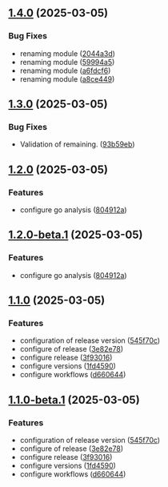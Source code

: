 ## [1.4.0](https://github.com/LerianStudio/plugins-lib/compare/v1.3.0...v1.4.0) (2025-03-05)


### Bug Fixes

* renaming module ([2044a3d](https://github.com/LerianStudio/plugins-lib/commit/2044a3d978f3d5b827991b84c183b67adf41ee38))
* renaming module ([59994a5](https://github.com/LerianStudio/plugins-lib/commit/59994a57ab3210920499c9ed9b82286ee934bf48))
* renaming module ([a6fdcf6](https://github.com/LerianStudio/plugins-lib/commit/a6fdcf639e3880d7013833551be95260fec223ba))
* renaming module ([a8ce449](https://github.com/LerianStudio/plugins-lib/commit/a8ce44993a767a8305efa5a16223ec8ce05af42b))

## [1.3.0](https://github.com/LerianStudio/plugin-sdk/compare/v1.2.0...v1.3.0) (2025-03-05)


### Bug Fixes

* Validation of remaining. ([93b59eb](https://github.com/LerianStudio/plugin-sdk/commit/93b59eb10299ede844477a9031f64392427bf37a))

## [1.2.0](https://github.com/LerianStudio/plugin-sdk/compare/v1.1.0...v1.2.0) (2025-03-05)


### Features

* configure go analysis ([804912a](https://github.com/LerianStudio/plugin-sdk/commit/804912ab2ae4a81c466aa276384143c658a709cc))

## [1.2.0-beta.1](https://github.com/LerianStudio/plugin-sdk/compare/v1.1.0...v1.2.0-beta.1) (2025-03-05)


### Features

* configure go analysis ([804912a](https://github.com/LerianStudio/plugin-sdk/commit/804912ab2ae4a81c466aa276384143c658a709cc))

## [1.1.0](https://github.com/LerianStudio/plugin-sdk/compare/v1.0.3...v1.1.0) (2025-03-05)


### Features

* configuration of release version ([545f70c](https://github.com/LerianStudio/plugin-sdk/commit/545f70cd1c5aaa0083effd40f8fc2edfa3bb4787))
* configure of release ([3e82e78](https://github.com/LerianStudio/plugin-sdk/commit/3e82e78f4d312be00951cf1f7ad54a471a5a9d5d))
* configure release ([3f93016](https://github.com/LerianStudio/plugin-sdk/commit/3f93016aa5d6311eb4ba2e58f4fcfc9ce86b06da))
* configure versions ([1fd4590](https://github.com/LerianStudio/plugin-sdk/commit/1fd45901511ca862041253ad76b1efa999ccea65))
* configure workflows ([d660644](https://github.com/LerianStudio/plugin-sdk/commit/d660644d68a6c1cef480814a22243adf9a9f4889))

## [1.1.0-beta.1](https://github.com/LerianStudio/plugin-sdk/compare/v1.0.3...v1.1.0-beta.1) (2025-03-05)


### Features

* configuration of release version ([545f70c](https://github.com/LerianStudio/plugin-sdk/commit/545f70cd1c5aaa0083effd40f8fc2edfa3bb4787))
* configure of release ([3e82e78](https://github.com/LerianStudio/plugin-sdk/commit/3e82e78f4d312be00951cf1f7ad54a471a5a9d5d))
* configure release ([3f93016](https://github.com/LerianStudio/plugin-sdk/commit/3f93016aa5d6311eb4ba2e58f4fcfc9ce86b06da))
* configure versions ([1fd4590](https://github.com/LerianStudio/plugin-sdk/commit/1fd45901511ca862041253ad76b1efa999ccea65))
* configure workflows ([d660644](https://github.com/LerianStudio/plugin-sdk/commit/d660644d68a6c1cef480814a22243adf9a9f4889))
